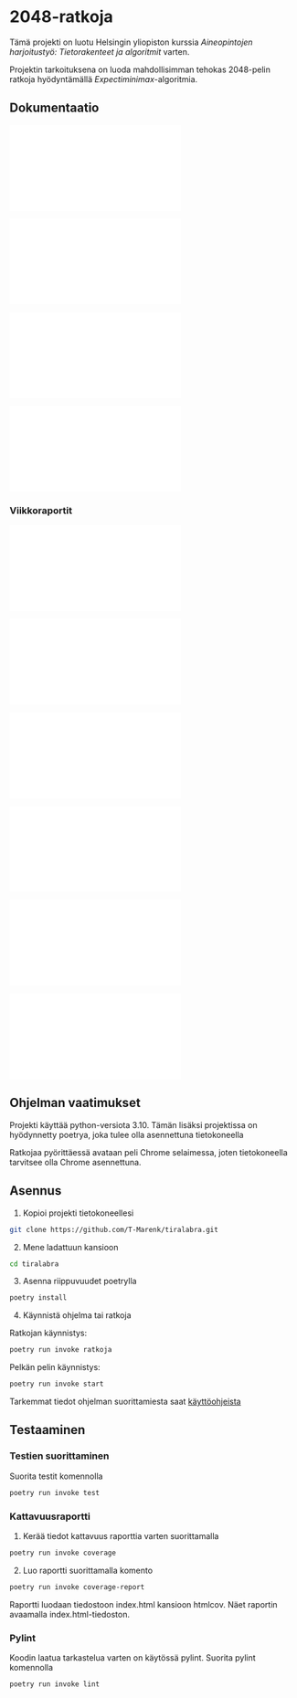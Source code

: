 # 2048-ratkoja

Tämä projekti on luotu Helsingin yliopiston kurssia *Aineopintojen harjoitustyö: Tietorakenteet ja algoritmit* varten. 

Projektin tarkoituksena on luoda mahdollisimman tehokas 2048-pelin ratkoja hyödyntämällä _Expectiminimax_-algoritmia.

## Dokumentaatio

![Määrittelydokumentti](./dokumentaatio/maarittelydokumentti.md)

![Testausdokumentti](./dokumentaatio/Testaus.md)

![Toteutusdokumentti](./dokumentaatio/toteutusdokumentti.md)

![Käyttöohje](./dokumentaatio/kayttoohje.md)

### Viikkoraportit

![Viikkoraportti 1](./dokumentaatio/viikkoraportit/viikkoraportti1.md)

![Viikkoraportti 2](./dokumentaatio/viikkoraportit/viikkoraportti2.md)

![Viikkoraportti 3](./dokumentaatio/viikkoraportit/viikkoraportti3.md)

![Viikkoraportti 4](./dokumentaatio/viikkoraportit/viikkoraportti4.md)

![Viikkoraportti 5](./dokumentaatio/viikkoraportit/viikkoraportti5.md)

![Viikkoraportti 6](./dokumentaatio/viikkoraportit/viikkoraportti6.md)

## Ohjelman vaatimukset

Projekti käyttää python-versiota 3.10. Tämän lisäksi projektissa on hyödynnetty poetrya, joka tulee olla asennettuna tietokoneella

Ratkojaa pyörittäessä avataan peli Chrome selaimessa, joten tietokoneella tarvitsee olla Chrome asennettuna.

## Asennus

1. Kopioi projekti tietokoneellesi
```bash
git clone https://github.com/T-Marenk/tiralabra.git
```

2. Mene ladattuun kansioon
```bash
cd tiralabra
```

3. Asenna riippuvuudet poetrylla
```bash
poetry install
```

4. Käynnistä ohjelma tai ratkoja

Ratkojan käynnistys:
```bash
poetry run invoke ratkoja
```

Pelkän pelin käynnistys:
```bash
poetry run invoke start
```

Tarkemmat tiedot ohjelman suorittamiesta saat [käyttöohjeista](./dokumentaatio/kayttoohje.md)

## Testaaminen

### Testien suorittaminen

Suorita testit komennolla
```bash
poetry run invoke test
```

### Kattavuusraportti

1. Kerää tiedot kattavuus raporttia varten suorittamalla
```bash
poetry run invoke coverage
```

2. Luo raportti suorittamalla komento
```bash
poetry run invoke coverage-report
```
Raportti luodaan tiedostoon index.html kansioon htmlcov. Näet raportin avaamalla index.html-tiedoston.

### Pylint

Koodin laatua tarkastelua varten on käytössä pylint. Suorita pylint komennolla

```bash
poetry run invoke lint
```
